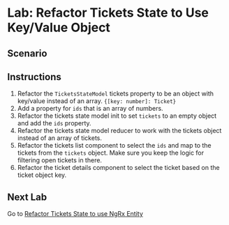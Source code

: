 # Lab: Refactor Tickets State to Use Key/Value Object

## Scenario

## Instructions
1. Refactor the `TicketsStateModel` tickets property to be an object with key/value instead of an array. `{[key: number]: Ticket}`
1. Add a property for `ids` that is an array of numbers.
1. Refactor the tickets state model init to set `tickets` to an empty object and add the `ids` property.
1. Refactor the tickets state model reducer to work with the tickets object instead of an array of tickets.
1. Refactor the tickets list component to select the `ids` and map to the tickets from the `tickets` object. Make sure you keep the logic for filtering open tickets in there.
1. Refactor the ticket details component to select the ticket based on the ticket object key.

## Next Lab
Go to [Refactor Tickets State to use NgRx Entity](lab-3.md)
